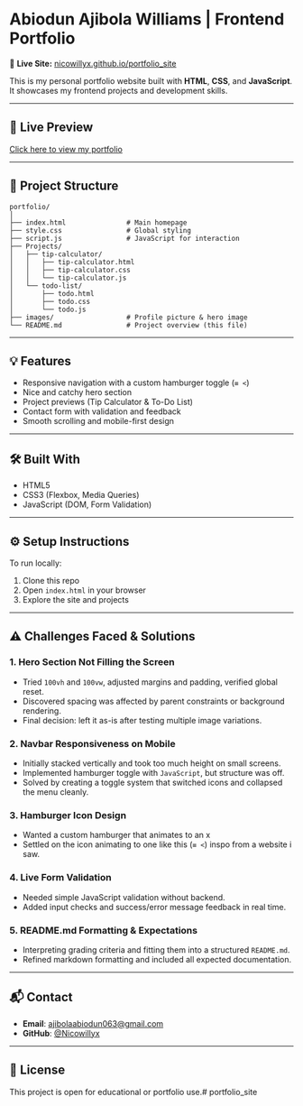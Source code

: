 # Abiodun Ajibola Williams | Frontend Portfolio

🔗 **Live Site:** [nicowillyx.github.io/portfolio_site](https://nicowillyx.github.io/portfolio_site)

This is my personal portfolio website built with **HTML**, **CSS**, and **JavaScript**.  
It showcases my frontend projects and development skills.

---

## 🔗 Live Preview

[Click here to view my portfolio](https://nicowillyx.github.io/portfolio_site/)

---

## 📁 Project Structure

```
portfolio/
│
├── index.html               # Main homepage
├── style.css                # Global styling
├── script.js                # JavaScript for interaction
├── Projects/
│   ├── tip-calculator/
│   │   ├── tip-calculator.html
│   │   ├── tip-calculator.css
│   │   └── tip-calculator.js
│   └── todo-list/
│       ├── todo.html
│       ├── todo.css
│       └── todo.js
├── images/                  # Profile picture & hero image
└── README.md                # Project overview (this file)
```

---

## 💡 Features

- Responsive navigation with a custom hamburger toggle (`≡ <`)
- Nice and catchy hero section 
- Project previews (Tip Calculator & To-Do List)
- Contact form with validation and feedback
- Smooth scrolling and mobile-first design

---

## 🛠️ Built With

- HTML5  
- CSS3 (Flexbox, Media Queries)  
- JavaScript (DOM, Form Validation)

---

## ⚙️ Setup Instructions

To run locally:
1. Clone this repo
2. Open `index.html` in your browser
3. Explore the site and projects

---

## ⚠️ Challenges Faced & Solutions

### 1. Hero Section Not Filling the Screen
- Tried `100vh` and `100vw`, adjusted margins and padding, verified global reset.
- Discovered spacing was affected by parent constraints or background rendering.
- Final decision: left it as-is after testing multiple image variations.

### 2. Navbar Responsiveness on Mobile
- Initially stacked vertically and took too much height on small screens.
- Implemented hamburger toggle with `JavaScript`, but structure was off.
- Solved by creating a toggle system that switched icons and collapsed the menu cleanly.

### 3. Hamburger Icon Design
- Wanted a custom hamburger that animates to an x 
- Settled on the  icon animating to one like this (`≡ <`) inspo from a website i saw.

### 4. Live Form Validation
- Needed simple JavaScript validation without backend.
- Added input checks and success/error message feedback in real time.

### 5. README.md Formatting & Expectations
- Interpreting grading criteria and fitting them into a structured `README.md`.
- Refined markdown formatting and included all expected documentation.


---

## 📬 Contact

- **Email**: ajibolaabiodun063@gmail.com  
- **GitHub**: [@Nicowillyx](https://github.com/Nicowillyx)

---

## 📝 License

This project is open for educational or portfolio use.#   p o r t f o l i o _ s i t e 
 
 